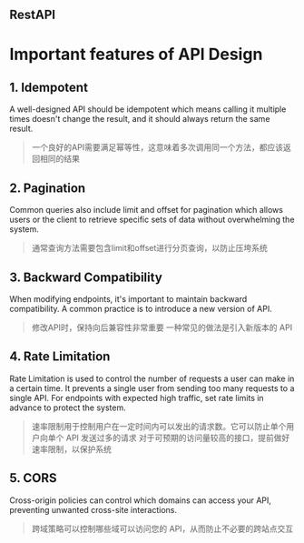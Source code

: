 
## RestAPI



# Important features of API Design
## 1. Idempotent

A well-designed API should be idempotent which means calling it multiple times doesn't change the result, and it should always return the same result.

>一个良好的API需要满足幂等性，这意味着多次调用同一个方法，都应该返回相同的结果

## 2. Pagination

Common queries also include limit and offset for pagination which allows users or the client to retrieve specific sets of data without overwhelming the system.

>通常查询方法需要包含limit和offset进行分页查询，以防止压垮系统
## 3. Backward Compatibility

When modifying endpoints, it's important to maintain backward compatibility.
A common practice is to introduce a new version of API.

> 修改API时，保持向后兼容性非常重要
> 一种常见的做法是引入新版本的 API
## 4. Rate Limitation

Rate Limitation is used to control the number of requests a user can make in a certain time. It prevents a single user from sending too many requests to a single API.
For endpoints with expected high traffic, set rate limits in advance to protect the system.

> 速率限制用于控制用户在一定时间内可以发出的请求数。它可以防止单个用户向单个 API 发送过多的请求
> 对于可预期的访问量较高的接口，提前做好速率限制，以保护系统
## 5. CORS
Cross-origin policies can control which domains can access your API, preventing unwanted cross-site interactions.

> 跨域策略可以控制哪些域可以访问您的 API，从而防止不必要的跨站点交互
